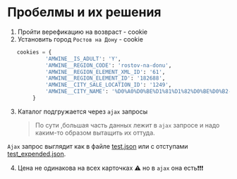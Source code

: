 # Пробелмы и их решения
1. Пройти верефикацию на возвраст - cookie
2. Установить город `Ростов на Дону` - cookie
``` python
   cookies = {
            'AMWINE__IS_ADULT': 'Y',
            'AMWINE__REGION_CODE': 'rostov-na-donu',
            'AMWINE__REGION_ELEMENT_XML_ID': '61',
            'AMWINE__REGION_ELEMENT_ID': '182688',
            'AMWINE__CITY_SALE_LOCATION_ID': '1249',
            'AMWINE__CITY_NAME': '%D0%A0%D0%BE%D1%81%D1%82%D0%BE%D0%B2-%D0%BD%D0%B0-%D0%94%D0%BE%D0%BD%D1%83	'
        }
```
3. Каталог подгружается через `ajax` запросы

    > По сути ,большая часть данных лежит в `ajax` запросе и надо каким-то образом вытащить их оттуда.

`Ajax` запрос выглядит как в файле [test.json](test.json) или с отступами [test_expended.json](test_expended.json).

4. Цена не одинакова на всех карточках ⚠️ но в `ajax` она есть❗❗❗
